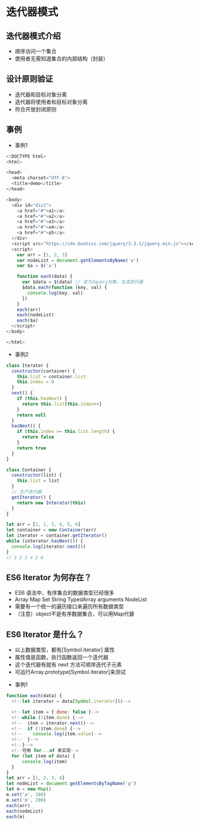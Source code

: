 # 迭代器模式

## 迭代器模式介绍
- 顺序访问一个集合
- 使用者无需知道集合的内部结构（封装）

## 设计原则验证
- 迭代器和目标对象分离
- 迭代器将使用者和目标对象分离
- 符合开放封闭原则

## 事例
* 事例1
```js
<!DOCTYPE html>
<html>

<head>
  <meta charset="UTF-8">
  <title>demo</title>
</head>

<body>
  <div id="div1">
    <a href="#">a1</a>
    <a href="#">a2</a>
    <a href="#">a3</a>
    <a href="#">a4</a>
    <a href="#">a5</a>
  </div>
  <script src="https://cdn.bootcss.com/jquery/3.3.1/jquery.min.js"></script>
  <script>
    var arr = [1, 2, 3]
    var nodeList = document.getElementsByName('a')
    var $a = $('a')

    function each(data) {
      var $data = $(data) // 变为Jquery对象，生成迭代器
      $data.each(function (key, val) {
        console.log(key, val)
      })
    }
    each(arr)
    each(nodeList)
    each($a)
  </script>
</body>

</html>
```
* 事例2
```js
class Iterator {
  constructor(container) {
    this.list = container.list
    this.index = 0
  }
  next() {
    if (this.hasNext) {
      return this.list[this.index++]
    }
    return null
  }
  hasNext() {
    if (this.index >= this.list.length) {
      return false
    }
    return true
  }
}

class Container {
  constructor(list) {
    this.list = list
  }
  // 生产迭代器
  getIterator() {
    return new Interator(this)
  }
}

let arr = [1, 2, 3, 4, 5, 6]
let container = new Container(arr)
let iterator = container.getIterator()
while (interator.hasNext()) {
  console.log(iterator.next())
}
// 1 2 3 4 5 6
```
## ES6 Iterator 为何存在？
- ES6 语法中，有序集合的数据类型已经很多
- Array Map Set String TypedArray arguments NodeList
- 需要有一个统一的遍历接口来遍历所有数据类型
- （注意）object不是有序数据集合，可以用Map代替
## ES6 Iterator 是什么？
- 以上数据类型，都有[Symbol.iterator] 属性
- 属性值是函数，执行函数返回一个迭代器
- 这个迭代器有就有 next 方法可顺序迭代子元素
- 可运行Array.prototype[Symbol.iterator]来测试

* 事例1
```js
function each(data) {
  <!--let iterator = data[Symbol.iterator]()-->

  <!--let item = { done: false }-->
  <!--while (!item.done) {-->
  <!--  item = iterator.next()-->
  <!--  if (!item.done) {-->
  <!--    console.log(item.value)-->
  <!--  }-->
  <!--}-->
  <!--可用 for...of 来实现-->
  for (let item of data) {
      console.log(item)
  }
}
let arr = [1, 2, 3, 4]
let nodeList = document.getElementsByTagName('p')
let m = new Map()
m.set('a', 100)
m.set('b', 200)
each(arr)
each(nodeList)
each(m)
```